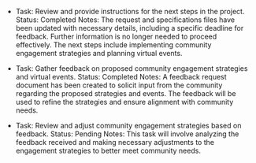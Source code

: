 - Task: Review and provide instructions for the next steps in the project.
  Status: Completed
  Notes: The request and specifications files have been updated with necessary details, including a specific deadline for feedback. Further information is no longer needed to proceed effectively. The next steps include implementing community engagement strategies and planning virtual events.
  
- Task: Gather feedback on proposed community engagement strategies and virtual events.
  Status: Completed
  Notes: A feedback request document has been created to solicit input from the community regarding the proposed strategies and events. The feedback will be used to refine the strategies and ensure alignment with community needs.
  
- Task: Review and adjust community engagement strategies based on feedback.
  Status: Pending
  Notes: This task will involve analyzing the feedback received and making necessary adjustments to the engagement strategies to better meet community needs.
